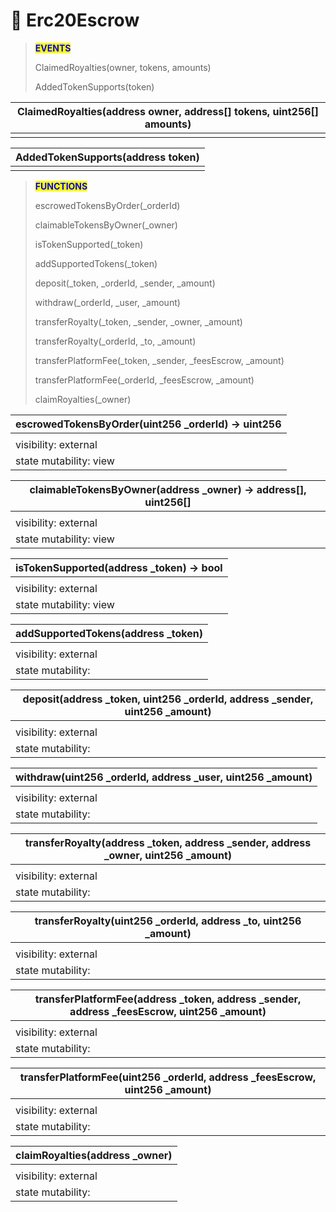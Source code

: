 # 🚧 Erc20Escrow

> <mark style="color:blue;">**EVENTS**</mark>
>
> ClaimedRoyalties(owner, tokens, amounts)
>
> AddedTokenSupports(token)

| ClaimedRoyalties(address owner, address\[] tokens, uint256\[] amounts) |
| ---------------------------------------------------------------------- |
|                                                                        |

| AddedTokenSupports(address token) |
| --------------------------------- |
|                                   |

> <mark style="color:blue;">**FUNCTIONS**</mark>
>
> escrowedTokensByOrder(\_orderId)
>
> claimableTokensByOwner(\_owner)
>
> isTokenSupported(\_token)
>
> addSupportedTokens(\_token)
>
> deposit(\_token, \_orderId, \_sender, \_amount)
>
> withdraw(\_orderId, \_user, \_amount)
>
> transferRoyalty(\_token, \_sender, \_owner, \_amount)
>
> transferRoyalty(\_orderId, \_to, \_amount)
>
> transferPlatformFee(\_token, \_sender, \_feesEscrow, \_amount)
>
> transferPlatformFee(\_orderId, \_feesEscrow, \_amount)
>
> claimRoyalties(\_owner)

| escrowedTokensByOrder(uint256 \_orderId) -> uint256 |
| --------------------------------------------------- |
|                                                     |
| visibility: external                                |
| state mutability: view                              |

| claimableTokensByOwner(address \_owner) -> address\[], uint256\[] |
| ----------------------------------------------------------------- |
|                                                                   |
| visibility: external                                              |
| state mutability: view                                            |

| isTokenSupported(address \_token) -> bool |
| ----------------------------------------- |
|                                           |
| visibility: external                      |
| state mutability: view                    |

| addSupportedTokens(address \_token) |
| ----------------------------------- |
|                                     |
| visibility: external                |
| state mutability:                   |

| deposit(address \_token, uint256 \_orderId, address \_sender, uint256 \_amount) |
| ------------------------------------------------------------------------------- |
|                                                                                 |
| visibility: external                                                            |
| state mutability:                                                               |

| withdraw(uint256 \_orderId, address \_user, uint256 \_amount) |
| ------------------------------------------------------------- |
|                                                               |
| visibility: external                                          |
| state mutability:                                             |

| transferRoyalty(address \_token, address \_sender, address \_owner, uint256 \_amount) |
| ------------------------------------------------------------------------------------- |
|                                                                                       |
| visibility: external                                                                  |
| state mutability:                                                                     |

| transferRoyalty(uint256 \_orderId, address \_to, uint256 \_amount) |
| ------------------------------------------------------------------ |
|                                                                    |
| visibility: external                                               |
| state mutability:                                                  |

| transferPlatformFee(address \_token, address \_sender, address \_feesEscrow, uint256 \_amount) |
| ---------------------------------------------------------------------------------------------- |
|                                                                                                |
| visibility: external                                                                           |
| state mutability:                                                                              |

| transferPlatformFee(uint256 \_orderId, address \_feesEscrow, uint256 \_amount) |
| ------------------------------------------------------------------------------ |
|                                                                                |
| visibility: external                                                           |
| state mutability:                                                              |

| claimRoyalties(address \_owner) |
| ------------------------------- |
|                                 |
| visibility: external            |
| state mutability:               |
